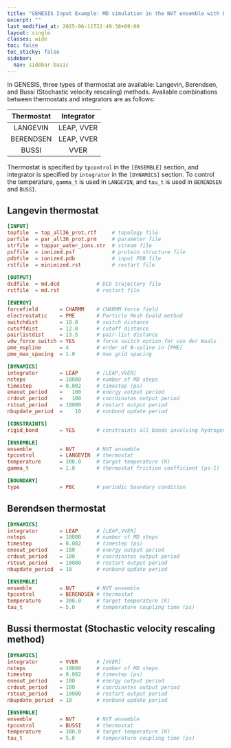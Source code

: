 ```yaml
---
title: "GENESIS Input Example: MD simulation in the NVT ensemble with Langevin, Berendsen, and Bussi thermostat"
excerpt: ""
last_modified_at: 2025-06-11T22:49:38+09:00
layout: single
classes: wide
toc: false
toc_sticky: false
sidebar:
  nav: sidebar-basic
---
```



In GENESIS, three types of thermostat are available: Langevin, Berendsen, and
Bussi (Stochastic velocity rescaling) methods. Available combinations between
thermostats and integrators are as follows:

| Thermostat | Integrator |
|:---:|:---:|
|  LANGEVIN |  LEAP, VVER |
| BERENDSEN |  LEAP, VVER |
|   BUSSI   |     VVER |

Thermostat is specified by `tpcontrol` in the `[ENSEMBLE]` section, and
integrator is specified by `integrator` in the `[DYNAMICS]` section. To control
the temperature, `gamma_t` is used in `LANGEVIN`, and `tau_t` is used in
`BERENDSEN` and `BUSSI`.

## Langevin thermostat

```toml
[INPUT]
topfile  = top_all36_prot.rtf     # topology file
parfile  = par_all36_prot.prm     # parameter file
strfile  = toppar_water_ions.str  # stream file
psffile  = ionized.psf            # protein structure file
pdbfile  = ionized.pdb            # input PDB file
rstfile  = minimized.rst          # restart file
 
[OUTPUT]
dcdfile  = md.dcd            # DCD trajectory file
rstfile  = md.rst            # restart file

[ENERGY]
forcefield       = CHARMM    # CHARMM force field
electrostatic    = PME       # Particle Mesh Ewald method
switchdist       = 10.0      # switch distance
cutoffdist       = 12.0      # cutoff distance
pairlistdist     = 13.5      # pair-list distance
vdw_force_switch = YES       # force switch option for van der Waals
pme_nspline      = 4         # order of B-spline in [PME]
pme_max_spacing  = 1.0       # max grid spacing 

[DYNAMICS]
integrator       = LEAP      # [LEAP,VVER]
nsteps           = 10000     # number of MD steps
timestep         = 0.002     # timestep (ps)
eneout_period    =   100     # energy output period
crdout_period    =   100     # coordinates output period
rstout_period    = 10000     # restart output period
nbupdate_period  =    10     # nonbond update period

[CONSTRAINTS]
rigid_bond       = YES       # constraints all bonds involving hydrogen

[ENSEMBLE]
ensemble         = NVT       # NVT ensemble
tpcontrol        = LANGEVIN  # thermostat
temperature      = 300.0     # target temperature (K)
gamma_t          = 1.0       # thermostat friction coefficient (ps-1)

[BOUNDARY]
type             = PBC       # periodic boundary condition
```

## Berendsen thermostat

```toml
[DYNAMICS]
integrator       = LEAP      # [LEAP,VVER]
nsteps           = 10000     # number of MD steps
timestep         = 0.002     # timestep (ps)
eneout_period    = 100       # energy output period
crdout_period    = 100       # coordinates output period
rstout_period    = 10000     # restart output period
nbupdate_period  = 10        # nonbond update period

[ENSEMBLE]
ensemble         = NVT       # NVT ensemble
tpcontrol        = BERENDSEN # thermostat
temperature      = 300.0     # target temperature (K)
tau_t            = 5.0       # temperature coupling time (ps)
```

## Bussi thermostat (Stochastic velocity rescaling method)

```toml
[DYNAMICS]
integrator       = VVER      # [VVER]
nsteps           = 10000     # number of MD steps
timestep         = 0.002     # timestep (ps)
eneout_period    = 100       # energy output period
crdout_period    = 100       # coordinates output period
rstout_period    = 10000     # restart output period
nbupdate_period  = 10        # nonbond update period

[ENSEMBLE]
ensemble         = NVT       # NVT ensemble
tpcontrol        = BUSSI     # thermostat
temperature      = 300.0     # target temperature (K)
tau_t            = 5.0       # temperature coupling time (ps)
```
